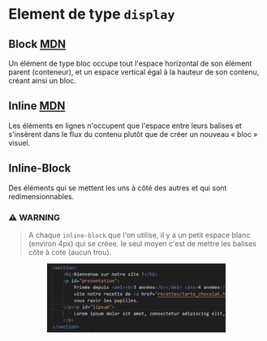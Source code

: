 # Element de type `display`

## Block [MDN](https://developer.mozilla.org/fr/docs/Web/HTML/Block-level_elements)

Un élément de type bloc occupe tout l'espace horizontal de son élément parent (conteneur), et un espace vertical égal à la hauteur de son contenu, créant ainsi un bloc.

## Inline [MDN](https://developer.mozilla.org/fr/docs/Web/HTML/Inline_elements)

Les éléments en lignes n'occupent que l'espace entre leurs balises et s'insèrent dans le flux du contenu plutôt que de créer un nouveau « bloc » visuel.

## Inline-Block

Des éléments qui se mettent les uns à côté des autres et qui sont redimensionnables.

### ⚠️ WARNING
> A chaque `inline-block` que l'on utilise, il y a un petit espace blanc (environ 4px) qui se créee. le seul moyen c'est de mettre les balises côte à cote (aucun trou).

<p align="center">
  <img src='assets/img/Inline_Block.jpg'  width='70%'>
</p>
